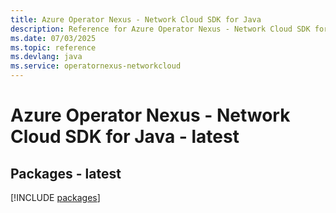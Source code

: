 ```yaml
---
title: Azure Operator Nexus - Network Cloud SDK for Java
description: Reference for Azure Operator Nexus - Network Cloud SDK for Java
ms.date: 07/03/2025
ms.topic: reference
ms.devlang: java
ms.service: operatornexus-networkcloud
---
```

# Azure Operator Nexus - Network Cloud SDK for Java - latest
## Packages - latest
[!INCLUDE [packages](operator-nexus---network-cloud-index.md)]